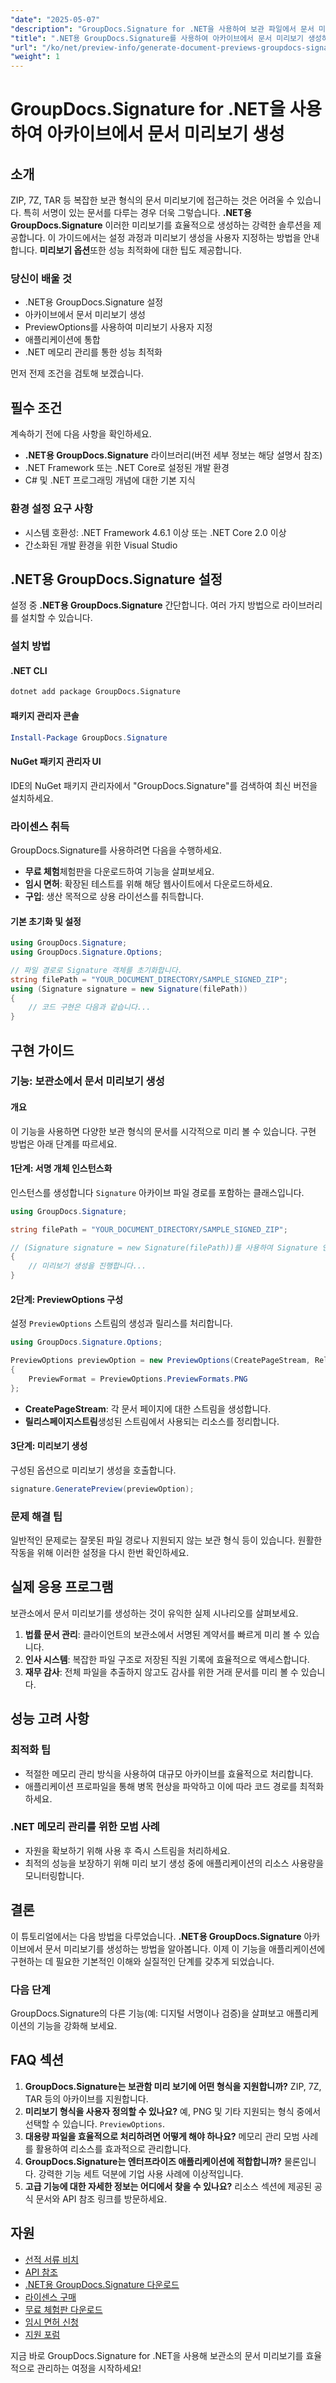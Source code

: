 ```yaml
---
"date": "2025-05-07"
"description": "GroupDocs.Signature for .NET을 사용하여 보관 파일에서 문서 미리보기를 효율적으로 생성하는 방법을 알아보세요. 이 가이드에서는 설정, 사용자 지정 및 성능 최적화에 대해 다룹니다."
"title": ".NET용 GroupDocs.Signature를 사용하여 아카이브에서 문서 미리보기 생성하기&#58; 완벽한 가이드"
"url": "/ko/net/preview-info/generate-document-previews-groupdocs-signature-net/"
"weight": 1
---
```


# GroupDocs.Signature for .NET을 사용하여 아카이브에서 문서 미리보기 생성

## 소개
ZIP, 7Z, TAR 등 복잡한 보관 형식의 문서 미리보기에 접근하는 것은 어려울 수 있습니다. 특히 서명이 있는 문서를 다루는 경우 더욱 그렇습니다. **.NET용 GroupDocs.Signature** 이러한 미리보기를 효율적으로 생성하는 강력한 솔루션을 제공합니다. 이 가이드에서는 설정 과정과 미리보기 생성을 사용자 지정하는 방법을 안내합니다. **미리보기 옵션**또한 성능 최적화에 대한 팁도 제공합니다.

### 당신이 배울 것
- .NET용 GroupDocs.Signature 설정
- 아카이브에서 문서 미리보기 생성
- PreviewOptions를 사용하여 미리보기 사용자 지정
- 애플리케이션에 통합
- .NET 메모리 관리를 통한 성능 최적화

먼저 전제 조건을 검토해 보겠습니다.

## 필수 조건
계속하기 전에 다음 사항을 확인하세요.

- **.NET용 GroupDocs.Signature** 라이브러리(버전 세부 정보는 해당 설명서 참조)
- .NET Framework 또는 .NET Core로 설정된 개발 환경
- C# 및 .NET 프로그래밍 개념에 대한 기본 지식

### 환경 설정 요구 사항
- 시스템 호환성: .NET Framework 4.6.1 이상 또는 .NET Core 2.0 이상
- 간소화된 개발 환경을 위한 Visual Studio

## .NET용 GroupDocs.Signature 설정
설정 중 **.NET용 GroupDocs.Signature** 간단합니다. 여러 가지 방법으로 라이브러리를 설치할 수 있습니다.

### 설치 방법
#### .NET CLI
```bash
dotnet add package GroupDocs.Signature
```

#### 패키지 관리자 콘솔
```powershell
Install-Package GroupDocs.Signature
```

#### NuGet 패키지 관리자 UI
IDE의 NuGet 패키지 관리자에서 "GroupDocs.Signature"를 검색하여 최신 버전을 설치하세요.

### 라이센스 취득
GroupDocs.Signature를 사용하려면 다음을 수행하세요.
- **무료 체험**체험판을 다운로드하여 기능을 살펴보세요.
- **임시 면허**: 확장된 테스트를 위해 해당 웹사이트에서 다운로드하세요.
- **구입**: 생산 목적으로 상용 라이선스를 취득합니다.

#### 기본 초기화 및 설정
```csharp
using GroupDocs.Signature;
using GroupDocs.Signature.Options;

// 파일 경로로 Signature 객체를 초기화합니다.
string filePath = "YOUR_DOCUMENT_DIRECTORY/SAMPLE_SIGNED_ZIP";
using (Signature signature = new Signature(filePath))
{
    // 코드 구현은 다음과 같습니다...
}
```

## 구현 가이드
### 기능: 보관소에서 문서 미리보기 생성
#### 개요
이 기능을 사용하면 다양한 보관 형식의 문서를 시각적으로 미리 볼 수 있습니다. 구현 방법은 아래 단계를 따르세요.

#### 1단계: 서명 개체 인스턴스화
인스턴스를 생성합니다 `Signature` 아카이브 파일 경로를 포함하는 클래스입니다.
```csharp
using GroupDocs.Signature;

string filePath = "YOUR_DOCUMENT_DIRECTORY/SAMPLE_SIGNED_ZIP";

// (Signature signature = new Signature(filePath))를 사용하여 Signature 인스턴스를 생성합니다.
{
    // 미리보기 생성을 진행합니다...
}
```

#### 2단계: PreviewOptions 구성
설정 `PreviewOptions` 스트림의 생성과 릴리스를 처리합니다.
```csharp
using GroupDocs.Signature.Options;

PreviewOptions previewOption = new PreviewOptions(CreatePageStream, ReleasePageStream)
{
    PreviewFormat = PreviewOptions.PreviewFormats.PNG
};
```
- **CreatePageStream**: 각 문서 페이지에 대한 스트림을 생성합니다.
- **릴리스페이지스트림**생성된 스트림에서 사용되는 리소스를 정리합니다.

#### 3단계: 미리보기 생성
구성된 옵션으로 미리보기 생성을 호출합니다.
```csharp
signature.GeneratePreview(previewOption);
```

### 문제 해결 팁
일반적인 문제로는 잘못된 파일 경로나 지원되지 않는 보관 형식 등이 있습니다. 원활한 작동을 위해 이러한 설정을 다시 한번 확인하세요.

## 실제 응용 프로그램
보관소에서 문서 미리보기를 생성하는 것이 유익한 실제 시나리오를 살펴보세요.
1. **법률 문서 관리**: 클라이언트의 보관소에서 서명된 계약서를 빠르게 미리 볼 수 있습니다.
2. **인사 시스템**: 복잡한 파일 구조로 저장된 직원 기록에 효율적으로 액세스합니다.
3. **재무 감사**: 전체 파일을 추출하지 않고도 감사를 위한 거래 문서를 미리 볼 수 있습니다.

## 성능 고려 사항
### 최적화 팁
- 적절한 메모리 관리 방식을 사용하여 대규모 아카이브를 효율적으로 처리합니다.
- 애플리케이션 프로파일을 통해 병목 현상을 파악하고 이에 따라 코드 경로를 최적화하세요.

### .NET 메모리 관리를 위한 모범 사례
- 자원을 확보하기 위해 사용 후 즉시 스트림을 처리하세요.
- 최적의 성능을 보장하기 위해 미리 보기 생성 중에 애플리케이션의 리소스 사용량을 모니터링합니다.

## 결론
이 튜토리얼에서는 다음 방법을 다루었습니다. **.NET용 GroupDocs.Signature** 아카이브에서 문서 미리보기를 생성하는 방법을 알아봅니다. 이제 이 기능을 애플리케이션에 구현하는 데 필요한 기본적인 이해와 실질적인 단계를 갖추게 되었습니다.

### 다음 단계
GroupDocs.Signature의 다른 기능(예: 디지털 서명이나 검증)을 살펴보고 애플리케이션의 기능을 강화해 보세요.

## FAQ 섹션
1. **GroupDocs.Signature는 보관함 미리 보기에 어떤 형식을 지원합니까?** 
   ZIP, 7Z, TAR 등의 아카이브를 지원합니다.
2. **미리보기 형식을 사용자 정의할 수 있나요?**
   예, PNG 및 기타 지원되는 형식 중에서 선택할 수 있습니다. `PreviewOptions`.
3. **대용량 파일을 효율적으로 처리하려면 어떻게 해야 하나요?**
   메모리 관리 모범 사례를 활용하여 리소스를 효과적으로 관리합니다.
4. **GroupDocs.Signature는 엔터프라이즈 애플리케이션에 적합합니까?**
   물론입니다. 강력한 기능 세트 덕분에 기업 사용 사례에 이상적입니다.
5. **고급 기능에 대한 자세한 정보는 어디에서 찾을 수 있나요?**
   리소스 섹션에 제공된 공식 문서와 API 참조 링크를 방문하세요.

## 자원
- [선적 서류 비치](https://docs.groupdocs.com/signature/net/)
- [API 참조](https://reference.groupdocs.com/signature/net/)
- [.NET용 GroupDocs.Signature 다운로드](https://releases.groupdocs.com/signature/net/)
- [라이센스 구매](https://purchase.groupdocs.com/buy)
- [무료 체험판 다운로드](https://releases.groupdocs.com/signature/net/)
- [임시 면허 신청](https://purchase.groupdocs.com/temporary-license/)
- [지원 포럼](https://forum.groupdocs.com/c/signature/)

지금 바로 GroupDocs.Signature for .NET을 사용해 보관소의 문서 미리보기를 효율적으로 관리하는 여정을 시작하세요!